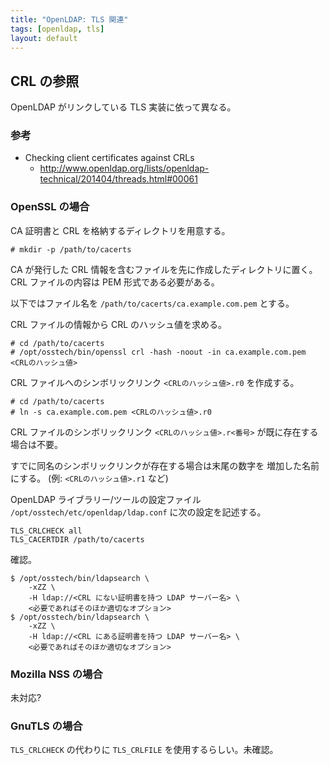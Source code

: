```yaml
---
title: "OpenLDAP: TLS 関連"
tags: [openldap, tls]
layout: default
---
```


CRL の参照
----------------------------------------------------------------------

OpenLDAP がリンクしている TLS 実装に依って異なる。

### 参考

  * Checking client certificates against CRLs 
    * http://www.openldap.org/lists/openldap-technical/201404/threads.html#00061

### OpenSSL の場合

CA 証明書と CRL を格納するディレクトリを用意する。

```console
# mkdir -p /path/to/cacerts
```

CA が発行した CRL 情報を含むファイルを先に作成したディレクトリに置く。
CRL ファイルの内容は PEM 形式である必要がある。

以下ではファイル名を `/path/to/cacerts/ca.example.com.pem` とする。

CRL ファイルの情報から CRL のハッシュ値を求める。

```console
# cd /path/to/cacerts
# /opt/osstech/bin/openssl crl -hash -noout -in ca.example.com.pem
<CRLのハッシュ値>
```

CRL ファイルへのシンボリックリンク `<CRLのハッシュ値>.r0` を作成する。

```
# cd /path/to/cacerts
# ln -s ca.example.com.pem <CRLのハッシュ値>.r0
```

CRL ファイルのシンボリックリンク `<CRLのハッシュ値>.r<番号>`
が既に存在する場合は不要。

すでに同名のシンボリックリンクが存在する場合は末尾の数字を
増加した名前にする。 (例: `<CRLのハッシュ値>.r1` など)

OpenLDAP ライブラリー/ツールの設定ファイル
`/opt/osstech/etc/openldap/ldap.conf` に次の設定を記述する。

```
TLS_CRLCHECK all
TLS_CACERTDIR /path/to/cacerts
```

確認。

```
$ /opt/osstech/bin/ldapsearch \
    -xZZ \
    -H ldap://<CRL にない証明書を持つ LDAP サーバー名> \
    <必要であればそのほか適切なオプション>
$ /opt/osstech/bin/ldapsearch \
    -xZZ \
    -H ldap://<CRL にある証明書を持つ LDAP サーバー名> \
    <必要であればそのほか適切なオプション>
```

### Mozilla NSS の場合

未対応?

### GnuTLS の場合

`TLS_CRLCHECK` の代わりに `TLS_CRLFILE` を使用するらしい。未確認。
